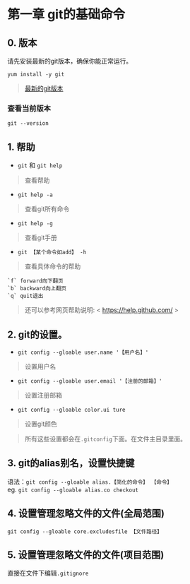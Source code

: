 # 第一章 git的基础命令 


## 0. 版本  
请先安装最新的git版本，确保你能正常运行。
```
yum install -y git  
```
> [最新的git版本](https://github.com/git/git/releases)
### 查看当前版本  

`git --version`

## 1. 帮助  

- `git` 和 `git help`   
>查看帮助  

- `git help -a`  
> 查看git所有命令  

- `git help -g`  
> 查看git手册  

- `git 【某个命令如add】 -h `  
> 查看具体命令的帮助  

    `f` forward向下翻页  
    `b` backward向上翻页  
    `q` quit退出  

> 还可以参考网页帮助说明: < https://help.github.com/ >  

## 2. git的设置。 

- `git config --gloable user.name '【用户名】'`    
>设置用户名  

- `git config --gloable user.email '【注册的邮箱】'`  
>设置注册邮箱  

- `git config --gloable color.ui ture`      
>设置git颜色  

> 所有这些设置都会在`.gitconfig`下面。在文件主目录里面。  

## 3. git的alias别名，设置快捷键  

语法：`git config --gloable alias.【简化的命令】 【命令】`  
eg. `git config --gloable alias.co checkout`  

## 4. 设置管理忽略文件的文件(全局范围)  

`git config --gloable core.excludesfile 【文件路径】`  

## 5. 设置管理忽略文件的文件(项目范围)  

直接在文件下编辑`.gitignore`  

